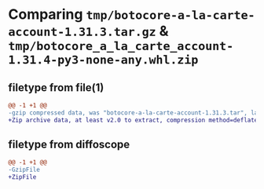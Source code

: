 # Comparing `tmp/botocore-a-la-carte-account-1.31.3.tar.gz` & `tmp/botocore_a_la_carte_account-1.31.4-py3-none-any.whl.zip`

## filetype from file(1)

```diff
@@ -1 +1 @@
-gzip compressed data, was "botocore-a-la-carte-account-1.31.3.tar", last modified: Fri Jul 14 01:45:50 2023, max compression
+Zip archive data, at least v2.0 to extract, compression method=deflate
```

## filetype from diffoscope

```diff
@@ -1 +1 @@
-GzipFile
+ZipFile
```

